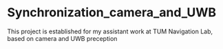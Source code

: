 # Synchronization_camera_and_UWB
This project is established for my assistant work  at TUM Navigation Lab, based on camera and UWB preception
